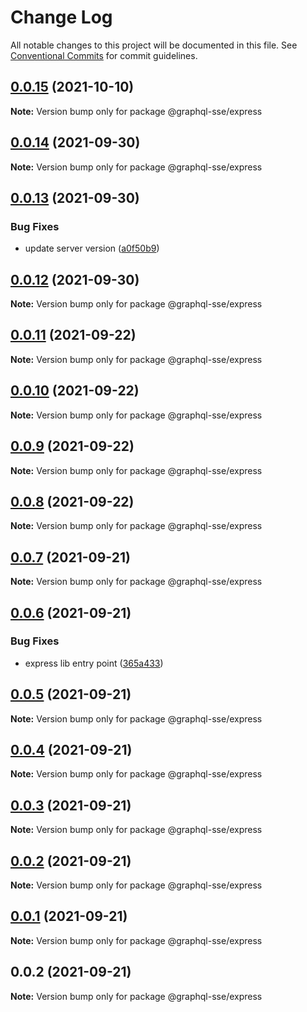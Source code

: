 # Change Log

All notable changes to this project will be documented in this file.
See [Conventional Commits](https://conventionalcommits.org) for commit guidelines.

## [0.0.15](https://github.com/faboulaws/graphql-sse/compare/@graphql-sse/express@0.0.14...@graphql-sse/express@0.0.15) (2021-10-10)

**Note:** Version bump only for package @graphql-sse/express





## [0.0.14](https://github.com/faboulaws/graphql-sse/compare/@graphql-sse/express@0.0.13...@graphql-sse/express@0.0.14) (2021-09-30)

**Note:** Version bump only for package @graphql-sse/express





## [0.0.13](https://github.com/faboulaws/graphql-sse/compare/@graphql-sse/express@0.0.12...@graphql-sse/express@0.0.13) (2021-09-30)


### Bug Fixes

* update server version ([a0f50b9](https://github.com/faboulaws/graphql-sse/commit/a0f50b967abec7e456573deb05180498823e752e))





## [0.0.12](https://github.com/faboulaws/graphql-sse/compare/@graphql-sse/express@0.0.11...@graphql-sse/express@0.0.12) (2021-09-30)

**Note:** Version bump only for package @graphql-sse/express





## [0.0.11](https://github.com/faboulaws/graphql-sse/compare/@graphql-sse/express@0.0.10...@graphql-sse/express@0.0.11) (2021-09-22)

**Note:** Version bump only for package @graphql-sse/express





## [0.0.10](https://github.com/faboulaws/graphql-sse/compare/@graphql-sse/express@0.0.9...@graphql-sse/express@0.0.10) (2021-09-22)

**Note:** Version bump only for package @graphql-sse/express





## [0.0.9](https://github.com/faboulaws/graphql-sse/compare/@graphql-sse/express@0.0.8...@graphql-sse/express@0.0.9) (2021-09-22)

**Note:** Version bump only for package @graphql-sse/express





## [0.0.8](https://github.com/faboulaws/graphql-sse/compare/@graphql-sse/express@0.0.7...@graphql-sse/express@0.0.8) (2021-09-22)

**Note:** Version bump only for package @graphql-sse/express





## [0.0.7](https://github.com/faboulaws/graphql-sse/compare/@graphql-sse/express@0.0.6...@graphql-sse/express@0.0.7) (2021-09-21)

**Note:** Version bump only for package @graphql-sse/express





## [0.0.6](https://github.com/faboulaws/graphql-sse/compare/@graphql-sse/express@0.0.5...@graphql-sse/express@0.0.6) (2021-09-21)


### Bug Fixes

* express lib entry point ([365a433](https://github.com/faboulaws/graphql-sse/commit/365a433f253eb30057828e2689e81cdc1dbbab74))





## [0.0.5](https://github.com/faboulaws/graphql-sse/compare/@graphql-sse/express@0.0.4...@graphql-sse/express@0.0.5) (2021-09-21)

**Note:** Version bump only for package @graphql-sse/express





## [0.0.4](https://github.com/faboulaws/graphql-sse/compare/@graphql-sse/express@0.0.3...@graphql-sse/express@0.0.4) (2021-09-21)

**Note:** Version bump only for package @graphql-sse/express





## [0.0.3](https://github.com/faboulaws/graphql-sse/compare/@graphql-sse/express@0.0.1...@graphql-sse/express@0.0.3) (2021-09-21)

**Note:** Version bump only for package @graphql-sse/express





## [0.0.2](https://github.com/faboulaws/graphql-sse/compare/@graphql-sse/express@0.0.1...@graphql-sse/express@0.0.2) (2021-09-21)

**Note:** Version bump only for package @graphql-sse/express





## [0.0.1](https://github.com/faboulaws/graphql-sse/compare/@graphql-sse/express@0.0.2...@graphql-sse/express@0.0.1) (2021-09-21)

**Note:** Version bump only for package @graphql-sse/express





## 0.0.2 (2021-09-21)

**Note:** Version bump only for package @graphql-sse/express
